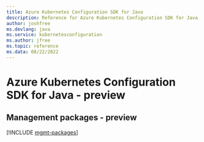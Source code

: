 ```yaml
---
title: Azure Kubernetes Configuration SDK for Java
description: Reference for Azure Kubernetes Configuration SDK for Java
author: joshfree
ms.devlang: java
ms.service: kubernetesconfiguration
ms.author: jfree
ms.topic: reference
ms.data: 08/22/2022
---
```

# Azure Kubernetes Configuration SDK for Java - preview

## Management packages - preview
[!INCLUDE [mgmt-packages](kubernetes-configuration-mgmt-index.md)]